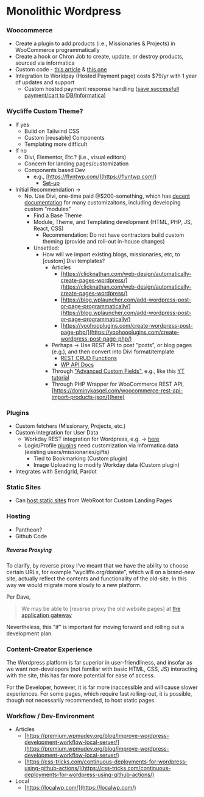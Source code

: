 # Monolithic Wordpress

### Woocommerce

- Create a plugin to add products (i.e., Missionaries & Projects) in WooCommerce programmatically
- Create a hook or Chron Job to create, update, or destroy products, sourced via informatica
- Custom code - [this article](https://quadlayers.com/add-products-woocommerce/) & [this one](https://devnetwork.io/add-woocommerce-product-programmatically/)
- Integration to Worldpay (Hosted Payment page) costs \$79/yr with 1 year of updates and support
  - Custom hosted payment response handling ([save successfull payment/cart to DB/Informatica](https://docs.woocommerce.com/document/payment-gateway-api/))

### Wycliffe Custom Theme?

- If yes
  - Build on Tailwind CSS
  - Custom [reusable] Components
  - Templating more difficult
- If no
  - Divi, Elementor, Etc.? (i.e., visual editors)
  - Concern for landing pages/customization
  - Components based Dev
    - e.g., [https://flyntwp.com/](https://flyntwp.com/)
      - [Set-up](https://flyntwp.com/the-beginners-guide-to-developing-a-custom-wordpress-theme-with-flynt/)
- Initial Recommendation ->
  - No. Use Divi, one-time paid @\$200-something, which has [decent documentation](https://www.elegantthemes.com/documentation/developers/) for many customizaitons, including developing custom "modules"
    - Find a Base Theme
    - Module, Theme, and Templating development (HTML, PHP, JS, React, CSS)
      - Recommendation: Do not have contractors build custom theming (provide and roll-out in-house changes)
    - Unsettled:
      - How will we import existing blogs, missionaries, etc, to [custom] Divi templates?
        - Articles
          - [https://clicknathan.com/web-design/automatically-create-pages-wordpress/](https://clicknathan.com/web-design/automatically-create-pages-wordpress/)
          - [https://blog.wplauncher.com/add-wordpress-post-or-page-programmatically/](https://blog.wplauncher.com/add-wordpress-post-or-page-programmatically/)
          - [https://yoohooplugins.com/create-wordpress-post-page-php/](https://yoohooplugins.com/create-wordpress-post-page-php/)
        - Perhaps -> Use REST API to post "posts", or blog pages (e.g.), and then convert into Divi format/template
          - [REST CRUD Functions](https://code.tutsplus.com/tutorials/wp-rest-api-creating-updating-and-deleting-data--cms-24883)
          - [WP API Docs](https://developer.wordpress.org/rest-api/reference/posts/)
        - Through ["Advanced Custom Fields"](https://www.advancedcustomfields.com/), e.g., like this [YT tutorial](https://www.youtube.com/watch?v=LWM41Rcao3s)
        - Through PHP Wrapper for WooCommerce REST API, [https://dominykasgel.com/woocommerce-rest-api-import-products-json/](here)

### Plugins

- Custom fetchers (Missionary, Projects, etc.)
- Custom integration for User Data
  - Workday REST integration for Wordpress, e.g. -> [here](https://www.workato.com/integrations/wordpress+workday_rest)
  - Login/Profile [plugins](https://www.cozmoslabs.com/154636-best-wordpress-user-profile-plugins-compared/) need customization via Informatica data (existing users/missionaries/gifts)
    - Tied to Bookmarking (Custom plugin)
    - Image Uploading to modify Workday data (Custom plugin)
- Integrates with Sendgrid, Pardot

### Static Sites

- Can [host static sites](https://www.templatemonster.com/blog/integrate-static-html-wordpress/) from WebRoot for Custom Landing Pages

### Hosting

- Pantheon?
- Github Code

##### Reverse Proxying

To clarify, by reverse proxy I’ve meant that we have the ability to choose certain URLs, for example “wycliffe.org/donate”, which will on a brand-new site, actually reflect the contents and functionality of the old-site. In this way we would migrate more slowly to a new platform.

Per Dave,

> We may be able to [reverse proxy the old website pages] at [the application gateway](https://docs.microsoft.com/en-us/azure/application-gateway/create-url-route-portal)

Nevertheless, this "if" is important for moving forward and rolling out a development plan.

### Content-Creator Experience

The Wordpress platform is far superior in user-friendliness, and insofar as we want non-developers (not familiar with basic HTML, CSS, JS) interacting with the site, this has far more potential for ease of access.

For the Developer, however, it is far more inaccessible and will cause slower experiences. For some pages, which require fast rolling-out, it is possible, though not necessarily recommended, to host static pages.

### Workflow / Dev-Environment

- Articles
  - [https://premium.wpmudev.org/blog/improve-wordpress-development-workflow-local-server/](https://premium.wpmudev.org/blog/improve-wordpress-development-workflow-local-server/)
  - [https://css-tricks.com/continuous-deployments-for-wordpress-using-github-actions/](https://css-tricks.com/continuous-deployments-for-wordpress-using-github-actions/)
- Local
  - [https://localwp.com/](https://localwp.com/)
